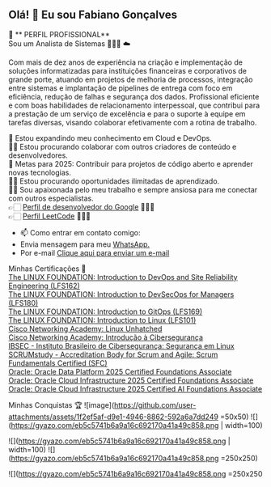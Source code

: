 ## Olá! 👋 Eu sou Fabiano Gonçalves

🧐 ** PERFIL PROFISSIONAL** </br>
Sou um Analista de Sistemas 👨🏻‍💻 ☁️

Com mais de dez anos de experiência na criação e implementação de soluções informatizadas para instituições financeiras e corporativos de grande porte, atuando em projetos de melhoria de processos, integração entre sistemas e implantação de pipelines de entrega com foco em eficiência, redução de falhas e segurança dos dados.
Profissional eficiente e com boas habilidades de relacionamento interpessoal, que contribui para a prestação de um serviço de excelência e para o suporte à equipe em tarefas diversas, visando colaborar efetivamente com a rotina de trabalho.

🌱 Estou expandindo meu conhecimento em Cloud e DevOps.</br>
🤝🏻 Estou procurando colaborar com outros criadores de conteúdo e desenvolvedores.</br>
🥅 Metas para 2025: Contribuir para projetos de código aberto e aprender novas tecnologias.</br>
👐🏻 Estou procurando oportunidades ilimitadas de aprendizado.</br>
🤝🏻 Sou apaixonada pelo meu trabalho e sempre ansiosa para me conectar com outros especialistas.</br>
👉🏻 <a href="https://developers.google.com/profile/u/107092255134418473017?hl=pt-br" target="_blank">Perfil de desenvolvedor do Google</a> 👨🏻‍💻</br>
👉🏻 <a href="https://leetcode.com/u/HPWJrP6sxf/" target="_blank">Perfil LeetCode</a> 👨🏻‍💻</br>

- 📫 Como entrar em contato comigo:
- Envia mensagem para meu <a href="https://api.whatsapp.com/send/?phone=5521980853345&text&type=phone_number&app_absent=0" target="_blank">WhatsApp.</a>
- Por e-mail <a href="mailto:fabgoncalves@gmail.com">Clique aqui para enviar um e-mail</a>



Minhas Certificações 🏅</br>
<a href="https://ti-user-certificates.s3.amazonaws.com/e0df7fbf-a057-42af-8a1f-590912be5460/64c1d87b-e3c9-4429-be48-5ab591af7526-fabiano-sampaio-gonalves-73eb61c1-eca6-4eef-a334-c9122b544323-certificate.pdf" target="_blank">The LINUX FOUNDATION: Introduction to DevOps and Site Reliability Engineering (LFS162)</a></br>
<a href="https://ti-user-certificates.s3.amazonaws.com/e0df7fbf-a057-42af-8a1f-590912be5460/64c1d87b-e3c9-4429-be48-5ab591af7526-fabiano-sampaio-gonalves-f36e1b26-c6ee-4d4b-aa6f-b1e700968326-certificate.pdf" target="_blank">The LINUX FOUNDATION: Introduction to DevSecOps for Managers (LFS180)</a></br>
<a href="https://ti-user-certificates.s3.amazonaws.com/e0df7fbf-a057-42af-8a1f-590912be5460/64c1d87b-e3c9-4429-be48-5ab591af7526-fabiano-sampaio-gonalves-4d93aa19-49e3-4ff9-8a85-31afa3f6c145-certificate.pdf" target="_blank">The LINUX FOUNDATION: Introduction to GitOps (LFS169)</a></br>
<a href="https://ti-user-certificates.s3.amazonaws.com/e0df7fbf-a057-42af-8a1f-590912be5460/64c1d87b-e3c9-4429-be48-5ab591af7526-fabiano-sampaio-gonalves-54c8a8fd-d35f-4a77-9770-4ac26aa0fae5-certificate.pdf" target="_blank">The LINUX FOUNDATION: Introduction to Linux (LFS101)</a></br>
<a href="https://www.netacad.com/certificates?issuanceId=8d97a100-e1fa-4f69-853d-816f2c1b818f" target="_blank">Cisco Networking Academy: Linux Unhatched</a></br>
<a href="https://www.netacad.com/certificates?issuanceId=b303e5af-25e5-4205-9e4a-38136bc9a9cb" target="_blank">Cisco Networking Academy: Introdução à Cibersegurança
</a></br>
<a href="https://certs.ibsec.com.br?cert_hash=1921a275f40f7525" target="_blank">IBSEC - Instituto Brasileiro de Cibersegurança: Segurança em Linux</a></br>
<a href="https://www.scrumstudy.com/certification/verify?type=SFC&number=1066793" target="_blank">SCRUMstudy - Accreditation Body for Scrum and Agile: Scrum Fundamentals Certified (SFC)</a></br>
<a href="https://catalog-education.oracle.com/ords/certview/sharebadge?id=FBD66F69ECA751BE7C062846CB7CDAD5810EDBFD490CE8FB034854349A20537E" target="_blank">Oracle: Oracle Data Platform 2025 Certified Foundations Associate</a></br>
<a href="https://catalog-education.oracle.com/ords/certview/sharebadge?id=E6313FBF1E1C50C52627327A360F828DFB1CE0D9D4AA8E7D22CEC178F8477239" target="_blank">Oracle: Oracle Cloud Infrastructure 2025 Certified Foundations Associate</a></br>
<a href="https://catalog-education.oracle.com/ords/certview/sharebadge?id=6233DDDFE05279D92D197C90884BF7A773E36AF3E68A922A0FC2E81FEBE9E331" target="_blank">Oracle: Oracle Cloud Infrastructure 2025 Certified AI Foundations Associate</a></br>


Minhas Conquistas 🏆
![image](https://github.com/user-attachments/assets/1f2ef5af-d9e1-4946-8862-592a6a7dd249 =50x50)
![](https://gyazo.com/eb5c5741b6a9a16c692170a41a49c858.png | width=100)

![](https://gyazo.com/eb5c5741b6a9a16c692170a41a49c858.png | width=100)
![](https://gyazo.com/eb5c5741b6a9a16c692170a41a49c858.png =250x250)

![](https://gyazo.com/eb5c5741b6a9a16c692170a41a49c858.png =250x250

<!--
**FSGRJ/fsgrj** is a ✨ _special_ ✨ repository because its `README.md` (this file) appears on your GitHub profile.

Aqui estão algumas ideias para você começar:

- 🔭 Estou trabalhando em...
- 🌱 Estou aprendendo...
- 👯 Estou procurando colaborar em...
- 🤔 Estou procurando ajuda com...
- 🔭 Estou trabalhando em...
- 💬 Pergunte-me sobre...
- 😄 Pronomes:...
- ⚡ Curiosidade:...
-->
